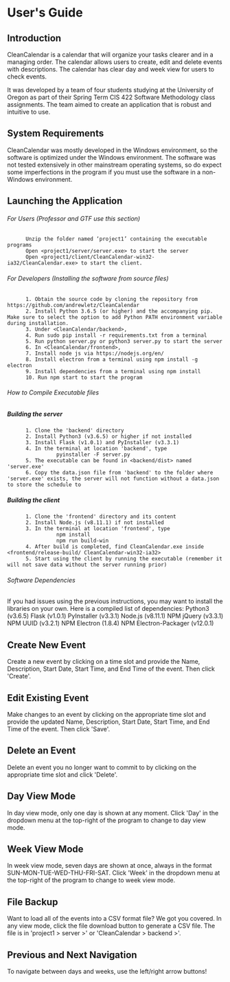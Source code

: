 # User's Guide

## Introduction
CleanCalendar is a calendar that will organize your tasks clearer and in a managing order. The calendar allows users to create, edit and delete events with descriptions. The calendar has clear day and week view for users to check events.

It was developed by a team of four students studying at the University of Oregon as part of their Spring Term CIS 422 Software Methodology class assignments. The team aimed to create an application that is robust and intuitive to use.

## System Requirements
CleanCalendar was mostly developed in the Windows environment, so the software is optimized under the Windows environment.
The software was not tested extensively in other mainstream operating systems, so do expect some imperfections in the program if you must use the software in a non-Windows environment. 

## Launching the Application
###### For Users (Professor and GTF use this section)

          Unzip the folder named ‘project1’ containing the executable programs
          Open <project1/server/server.exe> to start the server
          Open <project1/client/CleanCalendar-win32-ia32/CleanCalendar.exe> to start the client.

          
###### For Developers (Installing the software from source files)
          1. Obtain the source code by cloning the repository from https://github.com/andrewletz/CleanCalendar
          2. Install Python 3.6.5 (or higher) and the accompanying pip. Make sure to select the option to add Python PATH environment variable during installation.
          3. Under <CleanCalendar/backend>, 
          4. Run sudo pip install -r requirements.txt from a terminal
          5. Run python server.py or python3 server.py to start the server
          6. In <CleanCalendar/frontend>,
          7. Install node js via https://nodejs.org/en/
          8. Install electron from a terminal using npm install -g electron
          9. Install dependencies from a terminal using npm install
          10. Run npm start to start the program

###### How to Compile Executable files
##### Building the server
          1. Clone the 'backend' directory
          2. Install Python3 (v3.6.5) or higher if not installed
          3. Install Flask (v1.0.1) and PyInstaller (v3.3.1)
          4. In the terminal at location 'backend', type
                    pyinstaller -F server.py
          5. The executable can be found in <backend/dist> named 'server.exe'
          6. Copy the data.json file from 'backend' to the folder where 'server.exe' exists, the server will not function without a data.json to store the schedule to

##### Building the client
          1. Clone the 'frontend' directory and its content
          2. Install Node.js (v8.11.1) if not installed
          3. In the terminal at location 'frontend', type
                    npm install
                    npm run build-win
          4. After build is completed, find CleanCalendar.exe inside <frontend/release-build/ CleanCalendar-win32-ia32>
          5. Start using the client by running the executable (remember it will not save data without the server running prior)
          
###### Software Dependencies
If you had issues using the previous instructions, you may want to install the libraries on your own. Here is a compiled list of dependencies:
          Python3 (v3.6.5)
          Flask (v1.0.1) 
          PyInstaller (v3.3.1)
          Node.js (v8.11.1)
          NPM jQuery (v3.3.1)
          NPM UUID (v3.2.1)
          NPM Electron (1.8.4)
          NPM Electron-Packager (v12.0.1)

          
## Create New Event
Create a new event by clicking on a time slot and provide the Name, Description, Start Date, Start Time, and End Time of the event. Then click 'Create'.

## Edit Existing Event
Make changes to an event by clicking on the appropriate time slot and provide the updated Name, Description, Start Date, Start Time, and End Time of the event. Then click 'Save'.

## Delete an Event
Delete an event you no longer want to commit to by clicking on the appropriate time slot and click 'Delete'.

## Day View Mode
In day view mode, only one day is shown at any moment. Click 'Day' in the dropdown menu at the top-right of the program to change to day view mode.

## Week View Mode
In week view mode, seven days are shown at once, always in the format SUN-MON-TUE-WED-THU-FRI-SAT. Click 'Week' in the dropdown menu at the top-right of the program to change to week view mode.

## File Backup
Want to load all of the events into a CSV format file? We got you covered. In any view mode, click the file download button to generate a CSV file. The file is in 'project1 > server >' or 'CleanCalendar > backend >'.

## Previous and Next Navigation
To navigate between days and weeks, use the left/right arrow buttons!

